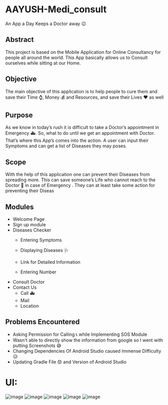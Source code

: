 # AAYUSH-Medi_consult

An App a Day Keeps a Doctor away :wink:

## Abstract
This project is based on the Mobile Application for Online Consultancy for people all around the world. This App basically allows us to Consult ourselves while sitting at our Home.

## Objective
The main objective of this application is to help people to cure them and save their Time :watch:, Money :moneybag: and Resources, and save their Lives :heart: as well

## Purpose
As we know in today’s rush it is difficult to take a Doctor’s appointment in Emergency :ambulance:. So, what to do until we get an appointment with Doctor. That’s where this App’s comes into the action. A user can input their Symptoms and can get a list of Diseases they may poses.

## Scope
With the help of this application one can prevent their Diseases from spreading more. This can save someone’s Life who cannot reach to the Doctor :hospital: in case of Emergency . They can at least take some action for preventing their Diseas

## Modules

 - Welcome Page
 - Sign up module
 - Diseases Checker
	 - Entering Symptoms 
	 - Displaying Diseases :stethoscope:
	 - Link for Detailed Information
 
	 - Entering Number
 - Consult Doctor
 - Contact Us
	 - Call :ambulance:
	 - Mail
	 - Location

## Problems Encountered
- Asking Permission for Calling :telephone_receiver: while Implementing SOS Module
- Wasn't able to directly show the information from google so I went with putting Screenshots :sweat_smile:
- Changing Dependencies Of Android Studio caused Immense Difficulty :disappointed_relieved:
- Updating Gradle File :worried: and Version of Android Studio

# UI:
![image](https://user-images.githubusercontent.com/67959193/127339513-d4d11483-18ba-4643-bc10-0530d06463e6.png)
![image](https://user-images.githubusercontent.com/67959193/127339691-28aceb57-dbfa-4b1d-9e79-53a6ffca0e2a.png)
![image](https://user-images.githubusercontent.com/67959193/127339729-07584b14-dd38-4164-a730-35273f61e08b.png)
![image](https://user-images.githubusercontent.com/67959193/127339764-90df18f6-ebef-48ad-b001-64e5ad0b769b.png)
![image](https://user-images.githubusercontent.com/67959193/127339868-503d80b6-bd7b-4294-891f-2615cd95b2ab.png)
